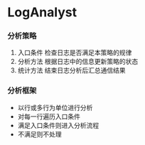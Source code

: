 # LogAnalyst


### 分析策略
1. 入口条件 检查日志是否满足本策略的规律
1. 分析方法 根据日志中的信息更新策略的状态
1. 统计方法 结束日志分析后汇总通信结果

### 分析框架
- 以行或多行为单位进行分析
- 对每一行遍历入口条件
- 满足入口条件则进入分析流程
- 不满足则不处理
